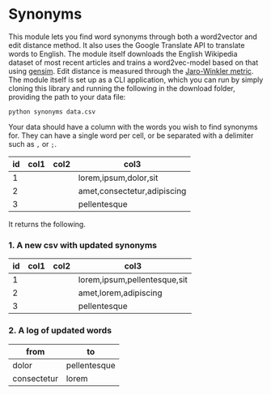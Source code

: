 # Synonyms
This module lets you find word synonyms through both a word2vector and edit distance method. It also uses the Google Translate API to translate words to English. The module itself downloads the English Wikipedia dataset of most recent articles and trains a word2vec-model based on that using [gensim](https://pypi.org/project/gensim/). Edit distance is measured through the [Jaro-Winkler metric](https://en.wikipedia.org/wiki/Jaro%E2%80%93Winkler_distance). The module itself is set up as a CLI application, which you can run by simply cloning this library and running the following in the download folder, providing the path to your data file:

`python synonyms data.csv`

Your data should have a column with the words you wish to find synonyms for. They can have a single word per cell, or be separated with a delimiter such as `,` or `;`.

| id | col1 | col2 | col3                          |
|----|------|------|-------------------------------|
| 1  |      |      | lorem,ipsum,dolor,sit         |
| 2  |      |      | amet,consectetur,adipiscing   |
| 3  |      |      | pellentesque                  |


It returns the following.

### 1. A new csv with updated synonyms
| id | col1 | col2 | col3                          |
|----|------|------|-------------------------------|
| 1  |      |      | lorem,ipsum,pellentesque,sit  |
| 2  |      |      | amet,lorem,adipiscing         |
| 3  |      |      | pellentesque                  |

### 2. A log of updated words

| from        | to           |
|-------------|--------------|
| dolor       | pellentesque |
| consectetur | lorem        |
